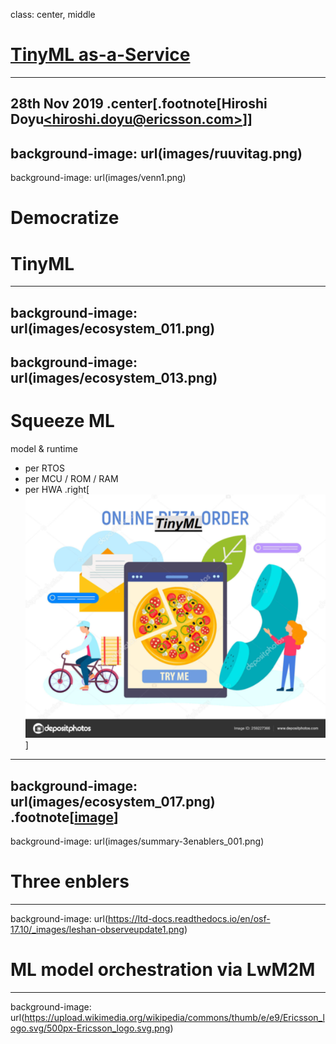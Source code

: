 class: center, middle
# [TinyML as-a-Service](https://sched.co/TLCJ)
 -----
28th Nov 2019
.center[.footnote[Hiroshi Doyu[&lt;hiroshi.doyu@ericsson.com&gt;](hiroshi.doyu@ericsson.com)]]
---
background-image: url(images/ruuvitag.png)
---
background-image: url(images/venn1.png)
# Democratize
# TinyML
---
background-image: url(images/ecosystem_011.png)
---
background-image: url(images/ecosystem_013.png)
---
# Squeeze ML
model & runtime
- per RTOS
- per MCU / ROM / RAM
- per HWA
.right[![](images/pizzaonline.png)]
---
background-image: url(images/ecosystem_017.png)
.footnote[[image](images/ecosystem_017.png)]
---
background-image: url(images/summary-3enablers_001.png)
# Three enblers
---
background-image: url(https://ltd-docs.readthedocs.io/en/osf-17.10/_images/leshan-observeupdate1.png)
# ML model orchestration via **LwM2M**

---
background-image: url(https://upload.wikimedia.org/wikipedia/commons/thumb/e/e9/Ericsson_logo.svg/500px-Ericsson_logo.svg.png)
